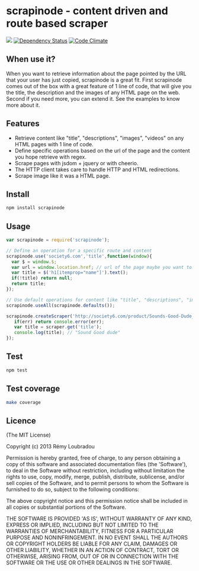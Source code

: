 # scrapinode - content driven and route based scraper

[![](https://secure.travis-ci.org/lbdremy/scrapinode.png)](http://travis-ci.org/#!/lbdremy/scrapinode) [![Dependency Status](https://gemnasium.com/lbdremy/scrapinode.png)](https://gemnasium.com/lbdremy/scrapinode) [![Code Climate](https://codeclimate.com/repos/526a2ebc89af7e6ca100ad62/badges/40c4fb69e162d57195e2/gpa.png)](https://codeclimate.com/repos/526a2ebc89af7e6ca100ad62/feed)

## When use it?

When you want to retrieve information about the page pointed by the URL that your user has just copied, scrapinode is a great fit.
First scrapinode comes out of the box with a great feature of 1 line of code, that will give you the title, the description and the images of any HTML page on the web.
Second if you need more, you can extend it. See the examples to know more about it.

## Features

- Retrieve content like "title", "descriptions", "images", "videos" on any HTML pages with 1 line of code.
- Define specific operations based on the url of the page and the content you hope retrieve with regex.
- Scrape pages with jsdom + jquery or with cheerio.
- The HTTP client takes care to handle HTTP and HTML redirections.
- Scrape image like it was a HTML page.

## Install

```bash
npm install scrapinode
```

## Usage

```javascript
var scrapinode = require('scrapinode');

// Define an operation for a specific route and content
scrapinode.use('society6.com','title',function(window){
  var $ = window.$;
  var url = window.location.href; // url of the page maybe you want to check for some reasons
  var title = $('h1[itemprop="name"]').text();
  if(!title) return null;
  return title;
});

// Use default operations for content like "title", "descriptions", "images", "videos"
scrapinode.useAll(scrapinode.defaults());

scrapinode.createScraper('http://society6.com/product/Sounds-Good-Dude_T-shirt',function(err,scraper){
   if(err) return console.error(err);
   var title = scraper.get('title');
   console.log(title); // "Sound Good dude"
});
```

## Test

```bash
npm test
```

## Test coverage

```bash
make coverage
```

## Licence

(The MIT License)

Copyright (c) 2013 Rémy Loubradou

Permission is hereby granted, free of charge, to any person obtaining a copy of this software and associated documentation files (the 'Software'), to deal in the Software without restriction, including without limitation the rights to use, copy, modify, merge, publish, distribute, sublicense, and/or sell copies of the Software, and to permit persons to whom the Software is furnished to do so, subject to the following conditions:

The above copyright notice and this permission notice shall be included in all copies or substantial portions of the Software.

THE SOFTWARE IS PROVIDED 'AS IS', WITHOUT WARRANTY OF ANY KIND, EXPRESS OR IMPLIED, INCLUDING BUT NOT LIMITED TO THE WARRANTIES OF MERCHANTABILITY, FITNESS FOR A PARTICULAR PURPOSE AND NONINFRINGEMENT. IN NO EVENT SHALL THE AUTHORS OR COPYRIGHT HOLDERS BE LIABLE FOR ANY CLAIM, DAMAGES OR OTHER LIABILITY, WHETHER IN AN ACTION OF CONTRACT, TORT OR OTHERWISE, ARISING FROM, OUT OF OR IN CONNECTION WITH THE SOFTWARE OR THE USE OR OTHER DEALINGS IN THE SOFTWARE.
